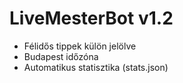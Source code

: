 # LiveMesterBot v1.2
- Félidős tippek külön jelölve
- Budapest időzóna
- Automatikus statisztika (stats.json)